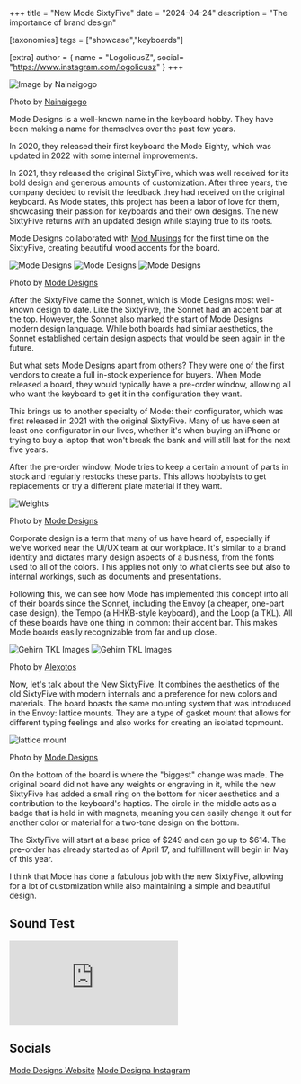 +++
title = "New Mode SixtyFive"
date = "2024-04-24"
description = "The importance of brand design"

[taxonomies]
tags = ["showcase","keyboards"]

[extra]
author = { name = "LogolicusZ", social= "https://www.instagram.com/logolicusz" }
+++

<img src="/imgs/SixtyFive-article/SixtyFive6.jpg" alt="Image by Nainaigogo" title="Mode SixtyFive" class="TitleImage">

<p class="image-text">Photo by <a href="https://www.instagram.com/nainaigogo/">Nainaigogo</a></p>

Mode Designs is a well-known name in the keyboard hobby. They have been making a name for themselves over the past few years.

In 2020, they released their first keyboard the Mode Eighty, which was updated in 2022 with some internal improvements.

In 2021, they released the original SixtyFive, which was well received for its bold design and generous amounts of customization. After three years, the company decided to revisit the feedback they had received on the original keyboard. As Mode states, this project has been a labor of love for them, showcasing their passion for keyboards and their own designs. The new SixtyFive returns with an updated design while staying true to its roots.

Mode Designs collaborated with [Mod Musings](https://www.instagram.com/mod.musings/) for the first time on the SixtyFive, creating beautiful wood accents for the board.

<div class="triple">
<img src="/imgs/SixtyFive-article/SixtyFive1.png" alt="Mode Designs" title="Mode Designs" class="tripleImage"> 
<img src="/imgs/SixtyFive-article/SixtyFive2.png" alt="Mode Designs" title="Mode Designs" class="tripleImage">
<img src="/imgs/SixtyFive-article/SixtyFive7.png" alt="Mode Designs" title="Mode Designs" class="tripleImage">
</div>

<p class="image-text">Photo by <a href="https://modedesigns.com/pages/sixtyfive">Mode Designs</a></p>
  
After the SixtyFive came the Sonnet, which is Mode Designs most well-known design to date. Like the SixtyFive, the Sonnet had an accent bar at the top. However, the Sonnet also marked the start of Mode Designs modern design language. While both boards had similar aesthetics, the Sonnet established certain design aspects that would be seen again in the future.

But what sets Mode Designs apart from others? They were one of the first vendors to create a full in-stock experience for buyers. When Mode released a board, they would typically have a pre-order window, allowing all who want the keyboard to get it in the configuration they want.

This brings us to another specialty of Mode: their configurator, which was first released in 2021 with the original SixtyFive. Many of us have seen at least one configurator in our lives, whether it's when buying an iPhone or trying to buy a laptop that won't break the bank and will still last for the next five years.

After the pre-order window, Mode tries to keep a certain amount of parts in stock and regularly restocks these parts. This allows hobbyists to get replacements or try a different plate material if they want.
  
<img src="/imgs/SixtyFive-article/Mode Weights.webp" alt="Weights" title="Weights" class="landscapeImage">

<p class="image-text">Photo by <a href="https://modedesigns.com/pages/sixtyfive">Mode Designs</a></p>
  
Corporate design is a term that many of us have heard of, especially if we've worked near the UI/UX team at our workplace. It's similar to a brand identity and dictates many design aspects of a business, from the fonts used to all of the colors. This applies not only to what clients see but also to internal workings, such as documents and presentations.

Following this, we can see how Mode has implemented this concept into all of their boards since the Sonnet, including the Envoy (a cheaper, one-part case design), the Tempo (a HHKB-style keyboard), and the Loop (a TKL). All of these boards have one thing in common: their accent bar. This makes Mode boards easily recognizable from far and up close. 

<div class="duo">
<img src="/imgs/SixtyFive-article/SixtyFive3.jpg" alt="Gehirn TKL Images" title="Alexotos" class="duoImage"> 
<img src="/imgs/SixtyFive-article/SixtyFive4.jpg" alt="Gehirn TKL Images" title="Alexotos" class="duoImage">
</div>
<p class="image-text">Photo by <a href="https://www.instagram.com/alexotos/">Alexotos</a></p>
  
Now, let's talk about the New SixtyFive. It combines the aesthetics of the old SixtyFive with modern internals and a preference for new colors and materials. The board boasts the same mounting system that was introduced in the Envoy: lattice mounts. They are a type of gasket mount that allows for different typing feelings and also works for creating an isolated topmount.


<img src="/imgs/SixtyFive-article/Latticemount.webp" alt="lattice mount" title="lattice mount" class="duoImage"> 


<p class="image-text">Photo by <a href="https://modedesigns.com/pages/sixtyfive">Mode Designs</a></p>

On the bottom of the board is where the "biggest" change was made. The original board did not have any weights or engraving in it, while the new SixtyFive has added a small ring on the bottom for nicer aesthetics and a contribution to the keyboard's haptics. The circle in the middle acts as a badge that is held in with magnets, meaning you can easily change it out for another color or material for a two-tone design on the bottom.


The SixtyFive will start at a base price of $249 and can go up to $614. The pre-order has already started as of April 17, and fulfillment will begin in May of this year.

I think that Mode has done a fabulous job with the new SixtyFive, allowing for a lot of customization while also maintaining a simple and beautiful design.

## Sound Test
<iframe  src="https://www.youtube.com/embed/mJJHJyMPSTI?si=8-zZ74rrWyt5Qyda&amp;start=1488" title="YouTube video player" frameborder="0" allow="accelerometer; autoplay; clipboard-write; encrypted-media; gyroscope; picture-in-picture; web-share" referrerpolicy="strict-origin-when-cross-origin" allowfullscreen></iframe>

## Socials

[Mode Designs Website](https://modedesigns.com/)
[Mode Designa Instagram](https://www.instagram.com/modekeyboards/s)